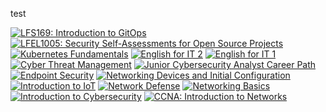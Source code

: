 test
<!--START_SECTION:badges-->
[![LFS169: Introduction to GitOps](https://images.credly.com/size/110x110/images/5426612d-4ded-4408-bfaa-dbe3210f9cf9/LF_logobadge.png)](http://www.credly.com/badges/e15b463f-e6c5-47cb-92b8-43d7c20305bf "LFS169: Introduction to GitOps")
[![LFEL1005: Security Self-Assessments for Open Source Projects](https://images.credly.com/size/110x110/images/ddec89c7-9268-4ec2-b1f3-30c5c07c32d0/image.png)](http://www.credly.com/badges/7c812f13-58fa-49f5-9e8d-1c588fc7f76b "LFEL1005: Security Self-Assessments for Open Source Projects")
[![Kubernetes Fundamentals](https://images.credly.com/size/110x110/images/7f48ddd3-7fb5-42b3-a84f-42edd538d39d/image.png)](http://www.credly.com/badges/c4668284-5a30-44d6-b67a-820563288c85 "Kubernetes Fundamentals")
[![English for IT 2](https://images.credly.com/size/110x110/images/ca317486-3494-488b-b2a7-b49270d98f21/image.png)](http://www.credly.com/badges/ebf1f877-3afb-4575-ab4b-8195f44ead54 "English for IT 2")
[![English for IT 1](https://images.credly.com/size/110x110/images/77b1ea15-6287-4d97-8ecd-c5afa2d137ea/image.png)](http://www.credly.com/badges/b504425f-0a18-4ca7-9949-4317129668af "English for IT 1")
[![Cyber Threat Management](https://images.credly.com/size/110x110/images/5d5ac32b-d239-42b8-9665-8a921dc3ab47/image.png)](http://www.credly.com/badges/3115c32b-e205-4332-b9ad-ec0432e82513 "Cyber Threat Management")
[![Junior Cybersecurity Analyst Career Path](https://images.credly.com/size/110x110/images/441578ec-c0f3-46cc-95fc-86b27e90cf4f/image.png)](http://www.credly.com/badges/df3864d1-da7f-43c3-b2f8-633af8cd5578 "Junior Cybersecurity Analyst Career Path")
[![Endpoint Security](https://images.credly.com/size/110x110/images/0ca5f542-fb5e-4a22-9b7a-c1a1ce4c3db7/EndpointSecurity.png)](http://www.credly.com/badges/0e13a362-5b2b-470b-8f05-1443cfbb24a5 "Endpoint Security")
[![Networking Devices and Initial Configuration](https://images.credly.com/size/110x110/images/88316fe8-5651-4e61-a6be-5be1558f049e/image.png)](http://www.credly.com/badges/50f2745f-d5d5-4eff-894f-9f8869cbc9ae "Networking Devices and Initial Configuration")
[![Introduction to IoT](https://images.credly.com/size/110x110/images/fce226c2-0f13-4e17-b60c-24fa6ffd88cb/Intro2IoT.png)](http://www.credly.com/badges/f57da855-c9c9-4bbf-a28b-d494bec9864f "Introduction to IoT")
[![Network Defense](https://images.credly.com/size/110x110/images/51526f76-711b-4caf-b04d-27f89512b112/NetworkDefense_v1_091721.png)](http://www.credly.com/badges/54664a01-29c2-4cb7-a060-0e8fe98d34db "Network Defense")
[![Networking Basics](https://images.credly.com/size/110x110/images/5bdd6a39-3e03-4444-9510-ecff80c9ce79/image.png)](http://www.credly.com/badges/751bac85-5567-4ce9-83db-6b011a13deb8 "Networking Basics")
[![Introduction to Cybersecurity](https://images.credly.com/size/110x110/images/af8c6b4e-fc31-47c4-8dcb-eb7a2065dc5b/I2CS__1_.png)](http://www.credly.com/badges/447d05f9-60cf-4421-bd25-2da547caaff9 "Introduction to Cybersecurity")
[![CCNA: Introduction to Networks](https://images.credly.com/size/110x110/images/70d71df5-f3dc-4380-9b9d-f22513a70417/CCNAITN__1_.png)](http://www.credly.com/badges/c008d7b6-b1d1-4784-9995-10c394553d95 "CCNA: Introduction to Networks")
<!--END_SECTION:badges-->
